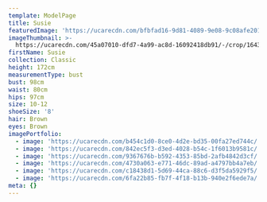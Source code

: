 ```yaml
---
template: ModelPage
title: Susie
featuredImage: 'https://ucarecdn.com/bfbfad16-9d81-4089-9e08-9c08afe20193/'
imageThumbnail: >-
  https://ucarecdn.com/45a07010-dfd7-4a99-ac8d-16092418db91/-/crop/1643x2160/232,0/-/preview/
firstName: Susie
collection: Classic
height: 172cm
measurementType: bust
bust: 98cm
waist: 80cm
hips: 97cm
size: 10-12
shoeSize: '8'
hair: Brown
eyes: Brown
imagePortfolio:
  - image: 'https://ucarecdn.com/b454c1d0-8ce0-4d2e-bd35-00fa27ed744c/'
  - image: 'https://ucarecdn.com/842ec5f3-d3ed-4028-b54c-1f6013b9581c/'
  - image: 'https://ucarecdn.com/9367676b-b592-4353-85bd-2afb4842d3cf/'
  - image: 'https://ucarecdn.com/4730a063-e771-46dc-89ad-a4797bb4a7eb/'
  - image: 'https://ucarecdn.com/c18438d1-5d69-44ca-88c6-d3f5da5929f5/'
  - image: 'https://ucarecdn.com/6fa22b85-fb7f-4f18-b13b-940e2f6ede7a/'
meta: {}
---
```


